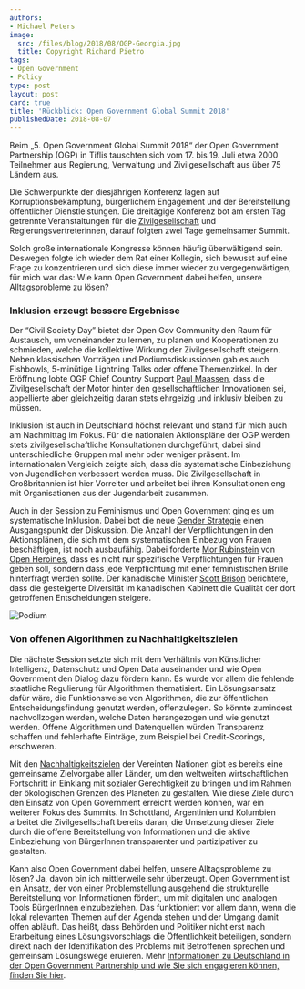 ```yaml
---
authors:
- Michael Peters
image:
  src: /files/blog/2018/08/OGP-Georgia.jpg
  title: Copyright Richard Pietro
tags:
- Open Government
- Policy
type: post
layout: post
card: true
title: 'Rückblick: Open Government Global Summit 2018'
publishedDate: 2018-08-07
---
```


Beim „5. Open Government Global Summit 2018“ der Open Government Partnership (OGP) in Tiflis tauschten sich vom 17. bis 19. Juli etwa 2000 Teilnehmer aus Regierung, Verwaltung und Zivilgesellschaft aus über 75 Ländern aus. 

Die Schwerpunkte der diesjährigen Konferenz lagen auf Korruptionsbekämpfung, bürgerlichem Engagement und der Bereitstellung öffentlicher Dienstleistungen. Die dreitägige Konferenz bot am ersten Tag getrennte Veranstaltungen für die [Zivilgesellschaft](https://www.google.com/url?q=https://drive.google.com/file/d/1S2E0HovC8XkkWzxEZhQuHSXsM8nUVyJF/view&sa=D&ust=1533742437317000&usg=AFQjCNGSATFlxG6IZ_hydmU9xh-vooBepQ) und Regierungsvertreterinnen, darauf folgten zwei Tage gemeinsamer Summit.

Solch große internationale Kongresse können häufig überwältigend sein. Deswegen folgte ich wieder dem Rat einer Kollegin, sich bewusst auf eine Frage zu konzentrieren und sich diese immer wieder zu vergegenwärtigen, für mich war das: Wie kann Open Government dabei helfen, unsere Alltagsprobleme zu lösen? 

### Inklusion erzeugt bessere Ergebnisse 
Der “Civil Society Day” bietet der Open Gov Community den Raum für Austausch, um voneinander zu lernen, zu planen und Kooperationen zu schmieden, welche die kollektive Wirkung der Zivilgesellschaft steigern. Neben klassischen Vorträgen und Podiumsdiskussionen gab es auch Fishbowls, 5-minütige Lightning Talks oder offene Themenzirkel. In der Eröffnung lobte OGP Chief Country Support [Paul Maassen](https://twitter.com/maassenpaul), dass die Zivilgesellschaft der Motor hinter den gesellschaftlichen Innovationen sei, appellierte aber gleichzeitig daran stets ehrgeizig und inklusiv bleiben zu müssen.

Inklusion ist auch in Deutschland höchst relevant und stand für mich auch am Nachmittag im Fokus. Für die nationalen Aktionspläne der OGP werden stets zivilgesellschaftliche Konsultationen durchgeführt, dabei sind unterschiedliche Gruppen mal mehr oder weniger präsent. Im internationalen Vergleich zeigte sich, dass die systematische Einbeziehung von Jugendlichen verbessert werden muss. Die Zivilgesellschaft in Großbritannien ist hier Vorreiter und arbeitet bei ihren Konsultationen eng mit Organisationen aus der Jugendarbeit zusammen. 

Auch in der Session zu Feminismus und Open Government ging es um systematische Inklusion. Dabei bot die neue [Gender Strategie](https://www.opengovpartnership.org/stories/advancing-ogps-gender-strategy) einen Ausgangspunkt der Diskussion. Die Anzahl der Verpflichtungen in den Aktionsplänen, die sich mit dem systematischen Einbezug von Frauen beschäftigen, ist noch ausbaufähig. Dabei forderte [Mor Rubinstein](https://twitter.com/Morchickit) von [Open Heroines](https://openheroines.org/), dass es nicht nur spezifische Verpflichtungen für Frauen geben soll, sondern dass jede Verpflichtung mit einer feministischen Brille hinterfragt werden sollte. Der kanadische Minister [Scott Brison](https://twitter.com/scottbrison) berichtete, dass die gesteigerte Diversität im kanadischen Kabinett die Qualität der dort getroffenen Entscheidungen steigere. 

![Podium](/files/blog/2018/08/ogp-summit-podium-michael.jpeg)

### Von offenen Algorithmen zu Nachhaltigkeitszielen 
Die nächste Session setzte sich mit dem Verhältnis von Künstlicher Intelligenz, Datenschutz und Open Data auseinander und wie Open Government den Dialog dazu fördern kann. Es wurde vor allem die fehlende staatliche Regulierung für Algorithmen thematisiert. Ein Lösungsansatz dafür wäre, die Funktionsweise von Algorithmen, die zur öffentlichen Entscheidungsfindung genutzt werden, offenzulegen. So könnte zumindest nachvollzogen werden, welche Daten herangezogen und wie genutzt werden. Offene Algorithmen und Datenquellen würden Transparenz schaffen und fehlerhafte Einträge, zum Beispiel bei Credit-Scorings, erschweren.

Mit den [Nachhaltigkeitszielen](https://17ziele.de/17ziele) der Vereinten Nationen gibt es bereits eine gemeinsame Zielvorgabe aller Länder, um den weltweiten wirtschaftlichen Fortschritt in Einklang mit sozialer Gerechtigkeit zu bringen und im Rahmen der ökologischen Grenzen des Planeten zu gestalten. Wie diese Ziele durch den Einsatz von Open Government erreicht werden können, war ein weiterer Fokus des Summits. In Schottland, Argentinien und Kolumbien arbeitet die Zivilgesellschaft bereits daran, die Umsetzung dieser Ziele durch die offene Bereitstellung von Informationen und die aktive Einbeziehung von BürgerInnen transparenter und partizipativer zu gestalten.

Kann also Open Government dabei helfen, unsere Alltagsprobleme zu lösen? Ja, davon bin ich mittlerweile sehr überzeugt. Open Government ist ein Ansatz, der von einer Problemstellung ausgehend die strukturelle Bereitstellung von Informationen fördert, um mit digitalen und analogen Tools BürgerInnen einzubeziehen. Das funktioniert vor allem dann, wenn die lokal relevanten Themen auf der Agenda stehen und der Umgang damit offen abläuft. Das heißt, dass Behörden und Politiker nicht erst nach Erarbeitung eines Lösungsvorschlags die Öffentlichkeit beteiligen, sondern direkt nach der Identifikation des Problems mit Betroffenen sprechen und gemeinsam Lösungswege eruieren. 
Mehr [Informationen zu Deutschland in der Open Government Partnership und wie Sie sich engagieren können, finden Sie hier](https://opengovpartnership.de/).